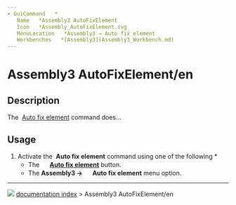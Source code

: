 ```yaml
---
- GuiCommand   *
   Name   *Assembly3 AutoFixElement
   Icon   *Assembly_AutoFixElement.svg‎‎
   MenuLocation   *Assembly3 → Auto fix element
   Workbenches   *[Assembly3](Assembly3_Workbench.md)
---
```


# Assembly3 AutoFixElement/en

## Description

The <img alt="" src=images/Assembly_AutoFixElement.svg  style="width   *24px;"> [Auto fix element](Assembly3_AutoFixElement.md) command does\...

## Usage

1.  Activate the <img alt="" src=images/Assembly_AutoFixElement.svg  style="width   *16px;"> **Auto fix element** command using one of the following   *
    -   The **<img src="images/Assembly_AutoFixElement.svg" width=16px> [Auto fix element](Assembly3_AutoFixElement.md)** button.
    -   The **Assembly3 → <img src="images/Assembly_AutoFixElement.svg" width=16px> Auto fix element** menu option.



---
![](images/Right_arrow.png) [documentation index](../README.md) > Assembly3 AutoFixElement/en
